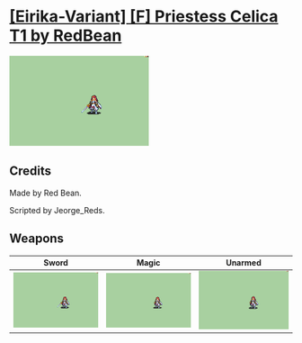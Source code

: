 # [\[Eirika-Variant\] \[F\] Priestess Celica T1 by RedBean](./)
 

<img src="./1.%20Sword%20(T1)/Sword_000.png" alt="[Eirika-Variant] [F] Priestess Celica T1 by RedBean standing" />

## Credits

Made by Red Bean.

Scripted by Jeorge_Reds.

## Weapons
 

|Sword |Magic |Unarmed |
|  :---: | :---: | :---: |
| <img alt="Sword animation" src="./1.%20Sword%20(T1)/Sword.gif" /> | <img alt="Magic animation" src="./6.%20Magic%20(T1)/Magic.gif" /> | <img alt="Unarmed animation" src="./8.%20Unarmed%20(T1)/Unarmed.gif" /> |
